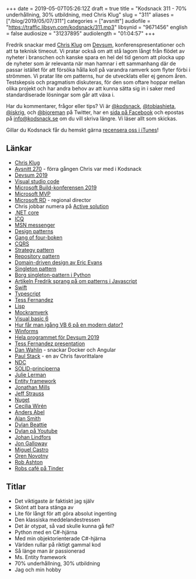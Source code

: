 +++
date = 2019-05-07T05:26:12Z
draft = true
title = "Kodsnack 311 - 70% underhållning, 30% utbildning, med Chris Klug"
slug = "311"
aliases = ["/blog/2019/05/07/311"]
categories = ["avsnitt"]
audiofile = "https://traffic.libsyn.com/kodsnack/311.mp3"
libsynid = "9671456"
english = false
audiosize = "31237895"
audiolength = "01:04:57"
+++

Fredrik snackar med [Chris Klug](https://twitter.com/zerokoll) om [Devsum](https://www.devsum.se/), konferenspresentationer och att ta teknisk timeout. Vi pratar också om att stå lagom långt från flödet av nyheter i branschen och kanske spara en hel del tid genom att plocka upp de nyheter som är relevanta när man hamnar i ett sammanhang där de passar istället för att försöka hålla koll på varandra ramverk som flyter förbi i strömmen. Vi pratar lite om patterns, hur de utvecklats eller ej genom åren. Testskepsis och pragmatism diskuteras, för den som oftare hoppar mellan olika projekt och har andra behov av att kunna sätta sig in i saker med standardiserade lösningar som går att växa i.

Har du kommentarer, frågor eller tips? Vi är [@kodsnack](https://www.twitter.com/kodsnack), [@tobiashieta](https://www.twitter.com/tobiashieta), [@iskrig](https://www.twitter.com/iskrig), och [@bjoreman](https://www.twitter.com/bjoreman) på Twitter, har en [sida på Facebook](https://www.facebook.com/kodsnack) och epostas på [info@kodsnack.se](mailto:info@kodsnack.se) om du vill skriva längre. Vi läser allt som skickas.

Gillar du Kodsnack får du hemskt gärna [recensera oss i iTunes](http://itunes.apple.com/se/podcast/kodsnack/id561631498?l=en)!

## Länkar ##
* [Chris Klug](https://twitter.com/zerokoll)
* [Avsnitt 270](https://kodsnack.se/270/) - förra gången Chris var med i Kodsnack
* [Devsum 2019](https://www.devsum.se/)
* [Visual studio code](https://code.visualstudio.com/)
* [Microsoft Build-konferensen 2019](https://www.microsoft.com/en-us/build)
* [Microsoft MVP](https://www.mvp.microsoft.com/)
* [Microsoft RD](https://rd.microsoft.com/en-us/) - regional director
* Chris jobbar numera på [Active solution](https://www.activesolution.se/)
* [.NET core](https://en.wikipedia.org/wiki/.NET_Core)
* [ICQ](https://en.wikipedia.org/wiki/ICQ)
* [MSN messenger](https://en.wikipedia.org/wiki/Microsoft_Messenger_service)
* [Design patterns](https://en.wikipedia.org/wiki/Software_design_pattern)
* [Gang of four-boken](https://en.wikipedia.org/wiki/Design_Patterns)
* [CQRS](https://en.wikipedia.org/wiki/Command%E2%80%93query_separation#Command_query_responsibility_segregation)
* [Strategy pattern](https://en.wikipedia.org/wiki/Strategy_pattern)
* [Repository pattern](https://blog.kylegalbraith.com/2018/03/06/getting-familiar-with-the-awesome-repository-pattern/)
* [Domain-driven design av Eric Evans](https://www.adlibris.com/se/bok/domain-driven-design-9780321125217)
* [Singleton pattern](https://en.wikipedia.org/wiki/Singleton_pattern)
* [Borg singleton-pattern i Python](https://subscription.packtpub.com/book/application_development/9781783283378/2/ch02lvl1sec16/the-borg-singleton)
* [Artikeln Fredrik sprang på om patterns i Javascript](https://medium.com/beginners-guide-to-mobile-web-development/javascript-design-patterns-25f0faaaa15)
* [Swift](https://swift.org/about/)
* [Typescript](https://en.wikipedia.org/wiki/TypeScript)
* [Tess Fernandez](https://twitter.com/tessferrandez?lang=sv)
* [Lisp](https://en.wikipedia.org/wiki/Lisp_%28programming_language%29)
* [Mockramverk](https://en.wikipedia.org/wiki/Mock_object)
* [Visual basic 6](https://en.wikipedia.org/wiki/Visual_Basic#Legacy_development_and_support)
* [Hur får man igång VB 6 på en modern dator?](https://www.raymond.cc/blog/install-visual-basic-6-vb6-in-windows-7-without-microsoft-virtual-machine-for-java/)
* [Winforms](https://en.wikipedia.org/wiki/Windows_Forms)
* [Hela programmet för Devsum 2019](https://www.devsum.se/agenda/)
* [Tess Fernandez presentation](https://www.devsum.se/speakers/tess-ferrandez-norlander/)
* [Dan Wahlin](https://www.devsum.se/speakers/dan-wahlin/) - snackar Docker och Angular
* [Paul Stack](https://www.devsum.se/speakers/paul-stack/) - en av Chris favorittalare
* [NDC](https://ndcconferences.com/)
* [SOLID-principerna](https://en.wikipedia.org/wiki/SOLID)
* [Julie Lerman](https://thedatafarm.com/)
* [Entity framework](https://en.wikipedia.org/wiki/Entity_Framework)
* [Jonathan Mills](https://www.devsum.se/speakers/jonathan-mills/)
* [Jeff Strauss](https://www.devsum.se/speakers/jeff-strauss/)
* [Nuget](https://docs.microsoft.com/en-us/nuget/what-is-nuget)
* [Cecilia Wirén](https://www.devsum.se/speakers/cecilia-wiren/)
* [Anders Abel](https://www.devsum.se/speakers/anders-abel/)
* [Alan Smith](https://www.devsum.se/speakers/alan-smith/)
* [Dylan Beattie](https://www.devsum.se/speakers/dylan-beattie/)
* [Dylan på Youtube](https://www.youtube.com/dylanbeattie)
* [Johan Lindfors](https://www.devsum.se/speakers/johan-lindfors-2/)
* [Jon Galloway](https://www.devsum.se/speakers/jon-galloway/)
* [Miguel Castro](https://www.devsum.se/speakers/miguel-castro/)
* [Oren Novotny](https://www.devsum.se/speakers/oren-novotny/)
* [Rob Ashton](https://www.devsum.se/speakers/rob-ashton/)
* [Robs café på Tinder](https://robdoescoffee.com/2016/10/12/some-thoughts-from-running-my-glasgow-cafe-on-tinder/)

## Titlar ##
* Det viktigaste är faktiskt jag själv
* Skönt att bara stänga av
* Lite för långt för att göra absolut ingenting
* Den klassiska meddelandestressen
* Det är otypat, så vad skulle kunna gå fel?
* Python med en C#-hjärna
* Med min objektorienterade C#-hjärna
* Världen rullar på riktigt gammal kod
* Så länge man är passionerad
* Ms. Entity framework
* 70% underhållning, 30% utbildning
* Jag och min hobby